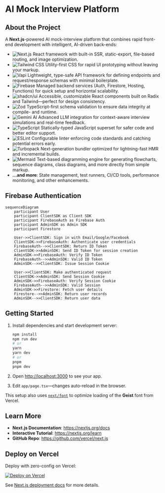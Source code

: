 # AI Mock Interview Platform

## About the Project

A **Next.js**-powered AI mock-interview platform that combines rapid front-end development with intelligent, AI-driven back-ends:

- ![Next.js](https://img.shields.io/badge/Next.js-000000?style=flat&logo=nextdotjs&logoColor=white) React framework with built-in SSR, static-export, file-based routing, and image optimization.  
- ![Tailwind CSS](https://img.shields.io/badge/Tailwind_CSS-38B2AC?style=flat&logo=tailwind-css&logoColor=white) Utility-first CSS for rapid UI prototyping without leaving your markup.  
- ![Vapi](https://img.shields.io/badge/Vapi-4FC08D?style=flat&logo=vercel&logoColor=white) Lightweight, type-safe API framework for defining endpoints and request/response schemas with minimal boilerplate.  
- ![Firebase](https://img.shields.io/badge/Firebase-FFCA28?style=flat&logo=firebase&logoColor=black) Managed backend services (Auth, Firestore, Hosting, Functions) for quick setup and horizontal scalability.  
- ![shadcn/ui](https://img.shields.io/badge/shadcn%2Fui-6366F1?style=flat&logo=shadcn&logoColor=white) Accessible, customizable React components built on Radix and Tailwind—perfect for design consistency.  
- ![Zod](https://img.shields.io/badge/Zod-000000?style=flat&logo=zod&logoColor=white) TypeScript-first schema validation to ensure data integrity at compile- and runtime.  
- ![Gemini AI](https://img.shields.io/badge/Gemini_AI-673AB7?style=flat&logo=google&logoColor=white) Advanced LLM integration for context-aware interview simulations and real-time feedback.  
- ![TypeScript](https://img.shields.io/badge/TypeScript-3178C6?style=flat&logo=typescript&logoColor=white) Statically-typed JavaScript superset for safer code and better editor support.  
- ![ESLint](https://img.shields.io/badge/ESLint-4B32C3?style=flat&logo=eslint&logoColor=white) Configurable linter enforcing code standards and catching potential errors early.  
- ![Turbopack](https://img.shields.io/badge/Turbopack-FFFFFF?style=flat&logo=webpack&logoColor=black) Next-generation bundler optimized for lightning-fast HMR and incremental builds.  
- ![Mermaid](https://img.shields.io/badge/Mermaid-FF3670?style=flat&logo=mermaid&logoColor=white) Text-based diagramming engine for generating flowcharts, sequence diagrams, class diagrams, and more directly from simple markup.
- **…and more**: State management, test runners, CI/CD tools, performance monitoring, and other enhancements.

## Firebase Authentication
```mermaid
sequenceDiagram
    participant User
    participant ClientSDK as Client SDK
    participant FirebaseAuth as Firebase Auth
    participant AdminSDK as Admin SDK
    participant Firestore

    User->>ClientSDK: Sign in with Email/Google/Facebook
    ClientSDK->>FirebaseAuth: Authenticate user credentials
    FirebaseAuth-->>ClientSDK: Return ID Token
    ClientSDK->>AdminSDK: Send ID Token for session creation
    AdminSDK->>FirebaseAuth: Verify ID Token
    FirebaseAuth-->>AdminSDK: Valid ID Token
    AdminSDK-->>ClientSDK: Issue Session Cookie

    User->>ClientSDK: Make authenticated request
    ClientSDK->>AdminSDK: Send Session Cookie
    AdminSDK->>FirebaseAuth: Verify Session Cookie
    FirebaseAuth-->>AdminSDK: Valid Session
    AdminSDK->>Firestore: Fetch user details
    Firestore-->>AdminSDK: Return user records
    AdminSDK-->>ClientSDK: Return user data
```


## Getting Started

1. Install dependencies and start development server:

   ```bash
   npm install
   npm run dev
   # or
   yarn
   yarn dev
   # or
   pnpm
   pnpm dev
   ```

2. Open [http://localhost:3000](http://localhost:3000) to see your app.

3. Edit `app/page.tsx`—changes auto-reload in the browser.

This setup also uses [`next/font`](https://nextjs.org/docs/app/building-your-application/optimizing/fonts) to optimize loading of the **Geist** font from Vercel.

## Learn More

- **Next.js Documentation**: https://nextjs.org/docs  
- **Interactive Tutorial**: https://nextjs.org/learn  
- **GitHub Repo**: https://github.com/vercel/next.js

## Deploy on Vercel

Deploy with zero-config on Vercel:

[![Deploy on Vercel](https://img.shields.io/badge/Deploy%20on-Vercel-000000?style=flat&logo=vercel&logoColor=white)](https://vercel.com/new?utm_medium=default-template&filter=next.js&utm_source=create-next-app&utm_campaign=create-next-app-readme)

See [Next.js deployment docs](https://nextjs.org/docs/app/building-your-application/deploying) for more details.
